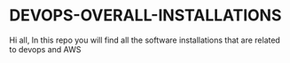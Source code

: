 # DEVOPS-OVERALL-INSTALLATIONS

Hi all,
In this repo you will find all the software installations that are related to devops and AWS
